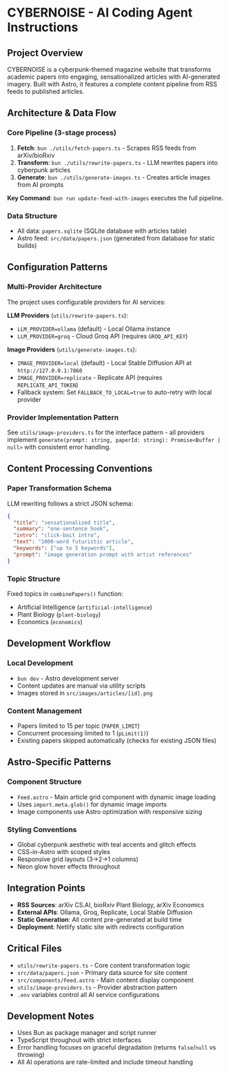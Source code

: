 # CYBERNOISE - AI Coding Agent Instructions

## Project Overview

CYBERNOISE is a cyberpunk-themed magazine website that transforms academic papers into engaging, sensationalized articles with AI-generated imagery. Built with Astro, it features a complete content pipeline from RSS feeds to published articles.

## Architecture & Data Flow

### Core Pipeline (3-stage process)

1. **Fetch**: `bun ./utils/fetch-papers.ts` - Scrapes RSS feeds from arXiv/bioRxiv
2. **Transform**: `bun ./utils/rewrite-papers.ts` - LLM rewrites papers into cyberpunk articles
3. **Generate**: `bun ./utils/generate-images.ts` - Creates article images from AI prompts

**Key Command**: `bun run update-feed-with-images` executes the full pipeline.

### Data Structure

- All data: `papers.sqlite` (SQLite database with articles table)
- Astro feed: `src/data/papers.json` (generated from database for static builds)

## Configuration Patterns

### Multi-Provider Architecture

The project uses configurable providers for AI services:

**LLM Providers** (`utils/rewrite-papers.ts`):

- `LLM_PROVIDER=ollama` (default) - Local Ollama instance
- `LLM_PROVIDER=groq` - Cloud Groq API (requires `GROQ_API_KEY`)

**Image Providers** (`utils/generate-images.ts`):

- `IMAGE_PROVIDER=local` (default) - Local Stable Diffusion API at `http://127.0.0.1:7860`
- `IMAGE_PROVIDER=replicate` - Replicate API (requires `REPLICATE_API_TOKEN`)
- Fallback system: Set `FALLBACK_TO_LOCAL=true` to auto-retry with local provider

### Provider Implementation Pattern

See `utils/image-providers.ts` for the interface pattern - all providers implement `generate(prompt: string, paperId: string): Promise<Buffer | null>` with consistent error handling.

## Content Processing Conventions

### Paper Transformation Schema

LLM rewriting follows a strict JSON schema:

```json
{
  "title": "sensationalized title",
  "summary": "one-sentence hook",
  "intro": "click-bait intro",
  "text": "1000-word futuristic article",
  "keywords": ["up to 5 keywords"],
  "prompt": "image generation prompt with artist references"
}
```

### Topic Structure

Fixed topics in `combinePapers()` function:

- Artificial Intelligence (`artificial-intelligence`)
- Plant Biology (`plant-biology`)
- Economics (`economics`)

## Development Workflow

### Local Development

- `bun dev` - Astro development server
- Content updates are manual via utility scripts
- Images stored in `src/images/articles/[id].png`

### Content Management

- Papers limited to 15 per topic (`PAPER_LIMIT`)
- Concurrent processing limited to 1 (`pLimit(1)`)
- Existing papers skipped automatically (checks for existing JSON files)

## Astro-Specific Patterns

### Component Structure

- `Feed.astro` - Main article grid component with dynamic image loading
- Uses `import.meta.glob()` for dynamic image imports
- Image components use Astro optimization with responsive sizing

### Styling Conventions

- Global cyberpunk aesthetic with teal accents and glitch effects
- CSS-in-Astro with scoped styles
- Responsive grid layouts (3→2→1 columns)
- Neon glow hover effects throughout

## Integration Points

- **RSS Sources**: arXiv CS.AI, bioRxiv Plant Biology, arXiv Economics
- **External APIs**: Ollama, Groq, Replicate, Local Stable Diffusion
- **Static Generation**: All content pre-generated at build time
- **Deployment**: Netlify static site with redirects configuration

## Critical Files

- `utils/rewrite-papers.ts` - Core content transformation logic
- `src/data/papers.json` - Primary data source for site content
- `src/components/Feed.astro` - Main content display component
- `utils/image-providers.ts` - Provider abstraction pattern
- `.env` variables control all AI service configurations

## Development Notes

- Uses Bun as package manager and script runner
- TypeScript throughout with strict interfaces
- Error handling focuses on graceful degradation (returns `false`/`null` vs throwing)
- All AI operations are rate-limited and include timeout handling
